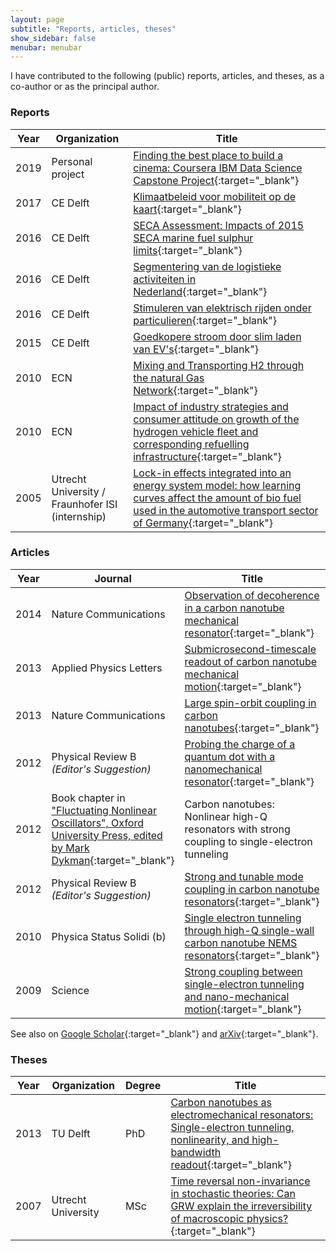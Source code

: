 ```yaml
---
layout: page
subtitle: "Reports, articles, theses"
show_sidebar: false
menubar: menubar
---
```

I have contributed to the following (public) reports, articles, and theses, as a co-author or as the principal author.

### Reports

| Year | Organization | Title |
| ---|---|---|
|2019|Personal project|[Finding the best place to build a cinema: Coursera IBM Data Science Capstone Project](https://github.com/haroldmeerwaldt/Coursera_Capstone/blob/master/Who%20needs%20customer%20anyway%20(report).pdf){:target="_blank"}
|2017|CE Delft|[Klimaatbeleid voor mobiliteit op de kaart](https://www.ce.nl/publicaties/1909/klimaatbeleid-voor-mobiliteit-op-de-kaart){:target="_blank"}
|2016|CE Delft|[SECA Assessment: Impacts of 2015 SECA marine fuel sulphur limits](https://www.ce.nl/en/publications/1780/seca-assessment-impacts-of-2015-seca-marine-fuel-sulphur-limits){:target="_blank"}
|2016|CE Delft|[Segmentering van de logistieke activiteiten in Nederland](https://www.ce.nl/publicaties/1809/segmentering-van-de-logistieke-activiteiten-in-nederland){:target="_blank"}
|2016|CE Delft|[Stimuleren van elektrisch rijden onder particulieren](https://www.ce.nl/publicaties/1847/stimuleren-van-elektrisch-rijden-onder-particulieren){:target="_blank"}
|2015|CE Delft|[Goedkopere stroom door slim laden van EV's](https://www.cvs-congres.nl/cvspdfdocs_2015/cvs15_057.pdf){:target="_blank"}
|2010|ECN|[Mixing and Transporting H2 through the natural Gas Network](https://repository.tudelft.nl/view/tno/uuid:cfe4cf09-f872-4f0a-864f-ae7c52e2159c){:target="_blank"}
|2010|ECN|[Impact of industry strategies and consumer attitude on growth of the hydrogen vehicle fleet and corresponding refuelling infrastructure](https://repository.tudelft.nl/view/tno/uuid%3Ad135c05d-a51f-491f-9695-f39bbd102766){:target="_blank"}
|2005|Utrecht University / Fraunhofer ISI (internship)|[Lock-in effects integrated into an energy system model: how learning curves affect the amount of bio fuel used in the automotive transport sector of Germany](/pdf/reports/Harold_Meerwaldt_2005_Internship_report_Lock-in_effects_integrated_into_an_energy_system_model.pdf){:target="_blank"}

### Articles

|Year|Journal|Title|arXiv
|---|---|---|---
|2014|Nature Communications|[Observation of decoherence in a carbon nanotube mechanical resonator](https://doi.org/10.1038/ncomms6819){:target="_blank"}|[(pdf)](https://arxiv.org/pdf/1503.06815){:target="_blank"}
|2013|Applied Physics Letters|[Submicrosecond-timescale readout of carbon nanotube mechanical motion](https://doi.org/10.1063/1.4817755){:target="_blank"}|[(pdf)](https://arxiv.org/pdf/1310.1470){:target="_blank"}
|2013|Nature Communications|[Large spin-orbit coupling in carbon nanotubes](https://doi.org/10.1038/ncomms2584){:target="_blank"}|[(pdf)](https://arxiv.org/pdf/1304.3234){:target="_blank"}
|2012|Physical Review B _(Editor's Suggestion)_|[Probing the charge of a quantum dot with a nanomechanical resonator](https://doi.org/10.1103/PhysRevB.86.115454){:target="_blank"}|[(pdf)](https://arxiv.org/pdf/1208.5678){:target="_blank"}
|2012|Book chapter in ["Fluctuating Nonlinear Oscillators", Oxford University Press, edited by Mark Dykman](https://global.oup.com/academic/product/fluctuating-nonlinear-oscillators-9780199691388?cc=nl&lang=en&#){:target="_blank"}|Carbon nanotubes: Nonlinear high-Q resonators with strong coupling to single-electron tunneling|[(pdf)](https://arxiv.org/pdf/1205.4921){:target="_blank"}
|2012|Physical Review B _(Editor's Suggestion)_|[Strong and tunable mode coupling in carbon nanotube resonators](https://doi.org/10.1103/PhysRevB.86.041402){:target="_blank"}|[(pdf)](https://arxiv.org/pdf/1205.3693){:target="_blank"}
|2010|Physica Status Solidi (b)|[Single electron tunneling through high-Q single-wall carbon nanotube NEMS resonators](https://doi.org/10.1002/pssb.201000175){:target="_blank"}|[(pdf)](https://arxiv.org/pdf/1004.5362){:target="_blank"}
|2009|Science|[Strong coupling between single-electron tunneling and nano-mechanical motion](https://doi.org/10.1126/science.1176076){:target="_blank"}|[(pdf)](https://arxiv.org/pdf/1001.4372){:target="_blank"}

See also on [Google Scholar](https://scholar.google.com/citations?user=FdQsWCgAAAAJ&hl=en){:target="_blank"} and [arXiv](https://arxiv.org/search/cond-mat?searchtype=author&query=Meerwaldt%2C+H+B){:target="_blank"}.

### Theses

|Year|Organization|Degree|Title|
|---|---|---|---|
|2013|TU Delft|PhD|[Carbon nanotubes as electromechanical resonators: Single-electron tunneling, nonlinearity, and high-bandwidth readout](/pdf/theses/Harold_Meerwaldt_2013_Carbon_nanotubes_as_electromechanical_resonators.pdf){:target="_blank"}
|2007|Utrecht University|MSc|[Time reversal non-invariance in stochastic theories: Can GRW explain the irreversibility of macroscopic physics?](/pdf/theses/Harold_Meerwaldt_2007_TRNI_in_stochastic_theories_Can_GRW_explain_the_irreversibility_of_macroscopic_physics.pdf){:target="_blank"}